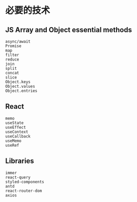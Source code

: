 # 必要的技术

## JS Array and Object essential methods

```
async/await
Promise
map
filter
reduce
join
split
concat
slice
Object.keys
Object.values
Object.entries
```
## React 

```
memo
useState
useEffect
useContext
useCallback
useMemo
useRef
```

## Libraries

```
immer
react-query
styled-components
antd
react-router-dom
axios
```
